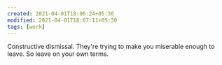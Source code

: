 ```yaml
---
created: 2021-04-01T18:06:24+05:30
modified: 2021-04-01T18:07:11+05:30
tags: [work]
---
```


 Constructive dismissal. They're trying to make you miserable enough to leave. So leave on your own terms. 
